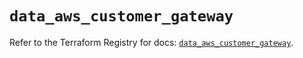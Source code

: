 # `data_aws_customer_gateway`

Refer to the Terraform Registry for docs: [`data_aws_customer_gateway`](https://registry.terraform.io/providers/hashicorp/aws/6.3.0/docs/data-sources/customer_gateway).
